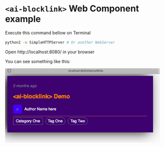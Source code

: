 # `<ai-blocklink>` Web Component example

Execute this command bellow on Terminal

```bash
python2 -m SimpleHTTPServer # Or another WebServer
```

Open http://localhost:8080/ in your browser

You can see something like this:

![ai-blocklink view](view01.png)
